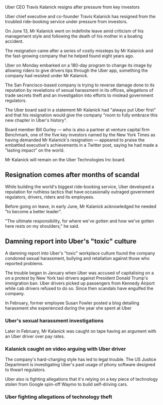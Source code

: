 Uber CEO Travis Kalanick resigns after pressure from key investors

Uber chief executive and co-founder Travis Kalanick has resigned from the troubled ride-booking service under pressure from investors.

On June 13, Mr Kalanick went on indefinite leave amid criticism of his management style and following the death of his mother in a boating accident.

The resignation came after a series of costly missteps by Mr Kalanick and the fast-growing company that he helped found eight years ago.

Uber on Monday embarked on a 180-day program to change its image by allowing riders to give drivers tips through the Uber app, something the company had resisted under Mr Kalanick.

The San Francisco-based company is trying to reverse damage done to its reputation by revelations of sexual harassment in its offices, allegations of trade secrets theft and an investigation into efforts to mislead government regulators.

The Uber board said in a statement Mr Kalanick had "always put Uber first" and that his resignation would give the company "room to fully embrace this new chapter in Uber's history".

Board member Bill Gurley — who is also a partner at venture capital firm Benchmark, one of the five key investors named by the New York Times as having demanded Mr Kalanick's resignation — appeared to praise the embattled executive's achievements in a Twitter post, saying he had made a "lasting impact" on the world.

Mr Kalanick will remain on the Uber Technologies Inc board.

Resignation comes after months of scandal
-----------------------------------------

While building the world's biggest ride-booking service, Uber developed a reputation for ruthless tactics that have occasionally outraged government regulators, drivers, riders and its employees.

Before going on leave, in early June, Mr Kalanick acknowledged he needed "to become a better leader".

"The ultimate responsibility, for where we've gotten and how we've gotten here rests on my shoulders," he said.

<div data-card="holder-uber-report">
  <h2 data-unaware>Damning report into Uber's "toxic" culture</h2>
  <p data-aware>A damning report into Uber's "toxic" workplace culture found the company condoned sexual harassment, bullying and retaliation against those who reported problems.</p>
</div>

The trouble began in January when Uber was accused of capitalising on a on a protest by New York taxi drivers against President Donald Trump's immigration ban. Uber drivers picked up passengers from Kennedy Airport while cab drivers refused to do so. Since then scandals have engulfed the company.

<div data-card="uber-sexual-harassment-allegations"> <p data-aware>In February, former employee Susan Fowler posted a blog detailing harassment she experienced during the year she spent at Uber</p> <h3 data-unaware>Uber's sexual harassment investigations</h3></div>

<div data-card="kalanick-uber-driver-video">
<p data-aware>Later in February, Mr Kalanick was caught on tape having an argument with an Uber driver over pay rates.</p>
<h3 data-unaware>Kalanick caught on video arguing with Uber driver</h3>
</div>

The company's hard-charging style has led to legal trouble. The US Justice Department is investigating Uber's past usage of phony software designed to thwart regulators.

<div data-card="waymo-sues-uber">
  <p data-aware>Uber also is fighting allegations that it's relying on a key piece of technology stolen from Google spin-off Waymo to build self-driving cars.</p>
  <h3 data-unaware>Uber fighting allegations of technology theft</h3>
</div>
